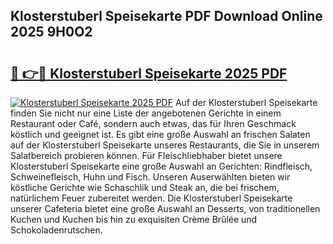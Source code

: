 ## Klosterstuberl Speisekarte PDF Download Online 2025 9H0O2

# <h2><a href="http://gcbvtc.nevu.top/?p=Klosterstuberl+Speisekarte">🔗 👉🔴 Klosterstuberl Speisekarte 2025 PDF</a></h2>

[![Klosterstuberl Speisekarte 2025 PDF](https://i.imgur.com/dBaPXMq.png)](http://gcbvtc.nevu.top/?p=Klosterstuberl+Speisekarte)
Auf der Klosterstuberl Speisekarte finden Sie nicht nur eine Liste der angebotenen Gerichte in einem Restaurant oder Café, sondern auch etwas, das für Ihren Geschmack köstlich und geeignet ist. Es gibt eine große Auswahl an frischen Salaten auf der Klosterstuberl Speisekarte unseres Restaurants, die Sie in unserem Salatbereich probieren können. Für Fleischliebhaber bietet unsere Klosterstuberl Speisekarte eine große Auswahl an Gerichten: Rindfleisch, Schweinefleisch, Huhn und Fisch. Unseren Auserwählten bieten wir köstliche Gerichte wie Schaschlik und Steak an, die bei frischem, natürlichem Feuer zubereitet werden. Die Klosterstuberl Speisekarte unserer Cafeteria bietet eine große Auswahl an Desserts, von traditionellen Kuchen und Kuchen bis hin zu exquisiten Crème Brûlée und Schokoladenrutschen.
